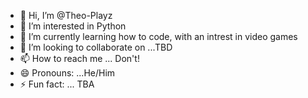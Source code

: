 - 👋 Hi, I’m @Theo-Playz
- 👀 I’m interested in Python
- 🌱 I’m currently learning how to code, with an intrest in video games
- 💞️ I’m looking to collaborate on ...TBD
- 📫 How to reach me ... Don't!
- 😄 Pronouns: ...He/Him
- ⚡ Fun fact: ... TBA

<!---
Theo-Playz/Theo-Playz is a ✨ special ✨ repository because its `README.md` (this file) appears on your GitHub profile.
You can click the Preview link to take a look at your changes.
--->
